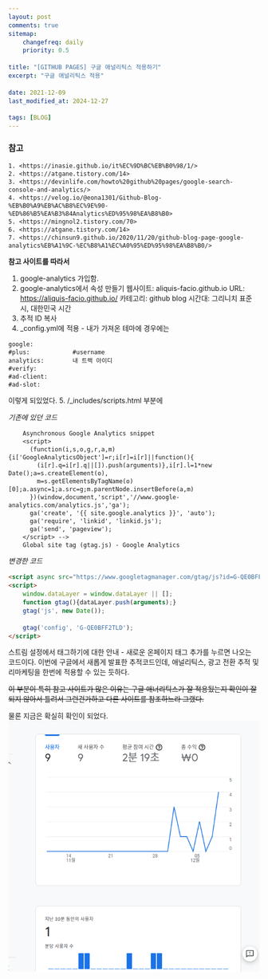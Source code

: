 ```yaml
---
layout: post
comments: true
sitemap:
    changefreq: daily
    priority: 0.5

title: "[GITHUB PAGES] 구글 애널리틱스 적용하기"
excerpt: "구글 애널리틱스 적용"

date: 2021-12-09
last_modified_at: 2024-12-27

tags: [BLOG]
---
```


### 참고
    1. <https://inasie.github.io/it%EC%9D%BC%EB%B0%98/1/>
    2. <https://atgane.tistory.com/14>
    3. <https://devinlife.com/howto%20github%20pages/google-search-console-and-analytics/>
    4. <https://velog.io/@eona1301/Github-Blog-%EB%B0%A9%EB%AC%B8%EC%9E%90-%ED%86%B5%EA%B3%84Analytics%ED%95%98%EA%B8%B0>
    5. <https://mingnol2.tistory.com/70>
    6. <https://atgane.tistory.com/14>
    7. <https://chinsun9.github.io/2020/11/20/github-blog-page-google-analytics%EB%A1%9C-%EC%B8%A1%EC%A0%95%ED%95%98%EA%B8%B0/>

**참고 사이트를 따라서**
1. google-analytics 가입함.
2. google-analytics에서 속성 만들기
    웹사이트: aliquis-facio.github.io
    URL: https://aliquis-facio.github.io/
    카테고리: github blog
    시간대: 그리니치 표준시, 대한민국 시간
3. 추적 ID 복사
4. _config.yml에 적용 - 내가 가져온 테마에 경우에는  

```
google:
#plus:            #username
analytics:        내 트랙 아이디
#verify:
#ad-client:
#ad-slot:
```

이렇게 되있었다.
5. /_includes/scripts.html 부분에  

*기존에 있던 코드*  
```
    Asynchronous Google Analytics snippet
    <script>
      (function(i,s,o,g,r,a,m){i['GoogleAnalyticsObject']=r;i[r]=i[r]||function(){
        (i[r].q=i[r].q||[]).push(arguments)},i[r].l=1*new Date();a=s.createElement(o),
        m=s.getElementsByTagName(o)[0];a.async=1;a.src=g;m.parentNode.insertBefore(a,m)
      })(window,document,'script','//www.google-analytics.com/analytics.js','ga');
      ga('create', '{{ site.google.analytics }}', 'auto');  
      ga('require', 'linkid', 'linkid.js');
      ga('send', 'pageview');
    </script> -->
    Global site tag (gtag.js) - Google Analytics
```
  
*변경한 코드*  
```html
<script async src="https://www.googletagmanager.com/gtag/js?id=G-QE0BFF2TLD"></script>
<script>
    window.dataLayer = window.dataLayer || [];
    function gtag(){dataLayer.push(arguments);}
    gtag('js', new Date());

    gtag('config', 'G-QE0BFF2TLD');
</script>
```
  
스트림 설정에서 태그하기에 대한 안내 - 새로운 온페이지 태그 추가를 누르면 나오는 코드이다. 이번에 구글에서 새롭게 발표한 추적코드인데, 애널리틱스, 광고 전환 추적 및 리마케팅을 한번에 적용할 수 있는 듯하다.  
  
~~이 부분이 특히 참고 사이트가 많은 이유는 구글 애너리틱스가 잘 적용됬는지 확인이 잘 되지 않아서 틀려서 그런건가하고 다른 사이트를 참조하느라 그랬다.~~  
  
물론 지금은 확실히 확인이 되었다.
![google-analytics](https://github.com/aliquis-facio/aliquis-facio.github.io/blob/master/_image/2021-12-09-Screenshot.png?raw=true "2 People - One is me, and the other is my freind I think")
